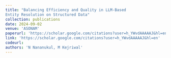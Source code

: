 ```yaml
---
title: "Balancing Efficiency and Quality in LLM-Based
Entity Resolution on Structured Data"
collection: publications
date: 2024-09-02
venue: 'ASONAM'
paperurl: 'https://scholar.google.com/citations?user=h_YWvdAAAAAJ&hl=en'
link: 'https://scholar.google.com/citations?user=h_YWvdAAAAAJ&hl=en'
codeurl: 
authors: 'N Nananukul, M Kejriwal'
---
```

